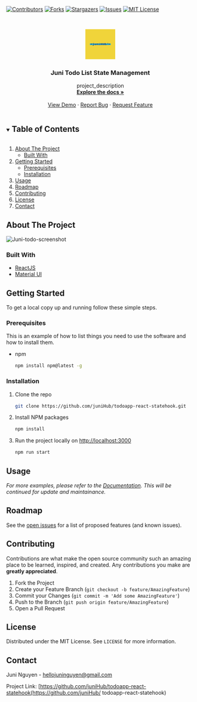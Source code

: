 <!-- PROJECT SHIELDS -->

[![Contributors][contributors-shield]][contributors-url]
[![Forks][forks-shield]][forks-url]
[![Stargazers][stars-shield]][stars-url]
[![Issues][issues-shield]][issues-url]
[![MIT License][license-shield]][license-url]


<!-- MARKDOWN LINKS & IMAGES -->
<!-- https://www.markdownguide.org/basic-syntax/#reference-style-links -->
[contributors-shield]: https://img.shields.io/github/contributors/juniHub/todoapp-react-statehook.svg?style=for-the-badge
[contributors-url]: https://github.com/juniHub/todoapp-react-statehook/graphs/contributors
[forks-shield]: https://img.shields.io/github/forks/juniHub/todoapp-react-statehook.svg?style=for-the-badge
[forks-url]: https://github.com/juniHub/todoapp-react-statehook/network/members
[stars-shield]: https://img.shields.io/github/stars/juniHub/todoapp-react-statehook.svg?style=for-the-badge
[stars-url]: https://github.com/juniHub/todoapp-react-statehook/stargazers
[issues-shield]: https://img.shields.io/github/issues/juniHub/todoapp-react-statehook.svg?style=for-the-badge
[issues-url]: https://github.com/juniHub/todoapp-react-statehook/issues
[license-shield]: https://img.shields.io/github/license/juniHub/todoapp-react-statehook.svg?style=for-the-badge
[license-url]: https://github.com/juniHub/todoapp-react-statehook/blob/master/LICENSE.txt


<!-- PROJECT LOGO -->
<br />
<p align="center">
  <a href="https://github.com/juniHub/todoapp-react-statehook">
    <img src="logo.png" alt="Logo" width="80" height="80">
  </a>

  <h3 align="center">Juni Todo List State Management</h3>

  <p align="center">
    project_description
    <br />
    <a href="https://github.com/juniHub/todoapp-react-statehook"><strong>Explore the docs »</strong></a>
    <br />
    <br />
    <a href="https://junihub.github.io/todoapp-react-statehook/" target="_blank">View Demo</a>
    ·
    <a href="https://github.com/juniHub/todoapp-react-statehook
/issues">Report Bug</a>
    ·
    <a href="https://github.com/juniHub/todoapp-react-statehook
/issues">Request Feature</a>
  </p>
</p>

<!-- TABLE OF CONTENTS -->
<details open="open">
  <summary><h2 style="display: inline-block">Table of Contents</h2></summary>
  <ol>
    <li>
      <a href="#about-the-project">About The Project</a>
      <ul>
        <li><a href="#built-with">Built With</a></li>
      </ul>
    </li>
    <li>
      <a href="#getting-started">Getting Started</a>
      <ul>
        <li><a href="#prerequisites">Prerequisites</a></li>
        <li><a href="#installation">Installation</a></li>
      </ul>
    </li>
    <li><a href="#usage">Usage</a></li>
    <li><a href="#roadmap">Roadmap</a></li>
    <li><a href="#contributing">Contributing</a></li>
    <li><a href="#license">License</a></li>
    <li><a href="#contact">Contact</a></li>
  </ol>
</details>



<!-- ABOUT THE PROJECT -->
## About The Project

![Juni-todo-screenshot](https://res.cloudinary.com/dafolrlpj/image/upload/v1622811187/gallery/jullp0scgcj9fybnbg36.png)



### Built With

* [ReactJS](https://reactjs.org/)
* [Material UI](https://material-ui.com/)


<!-- GETTING STARTED -->
## Getting Started

To get a local copy up and running follow these simple steps.

### Prerequisites

This is an example of how to list things you need to use the software and how to install them.
* npm
  ```sh
  npm install npm@latest -g
  ```

### Installation

1. Clone the repo
   ```sh
   git clone https://github.com/juniHub/todoapp-react-statehook.git
   ```
   
2. Install NPM packages
   ```sh
   npm install
   ```
   
3. Run the project locally on [http://localhost:3000](http://localhost:3000)

   ```sh
   npm run start
   ```


<!-- USAGE EXAMPLES -->
## Usage

_For more examples, please refer to the [Documentation](https://junitiennguyen.gitbook.io/todo-list). This will be continued for update and maintainance._

<!-- ROADMAP -->
## Roadmap

See the [open issues](https://github.com/juniHub/todoapp-react-statehook/issues) for a list of proposed features (and known issues).



<!-- CONTRIBUTING -->
## Contributing

Contributions are what make the open source community such an amazing place to be learned, inspired, and created. Any contributions you make are **greatly appreciated**.

1. Fork the Project
2. Create your Feature Branch (`git checkout -b feature/AmazingFeature`)
3. Commit your Changes (`git commit -m 'Add some AmazingFeature'`)
4. Push to the Branch (`git push origin feature/AmazingFeature`)
5. Open a Pull Request



<!-- LICENSE -->
## License

Distributed under the MIT License. See `LICENSE` for more information.



<!-- CONTACT -->
## Contact

Juni Nguyen - [hellojuninguyen@gmail.com](hellojuninguyen@gmail.com)

Project Link: [https://github.com/juniHub/todoapp-react-statehook(https://github.com/juniHub/
todoapp-react-statehook)




